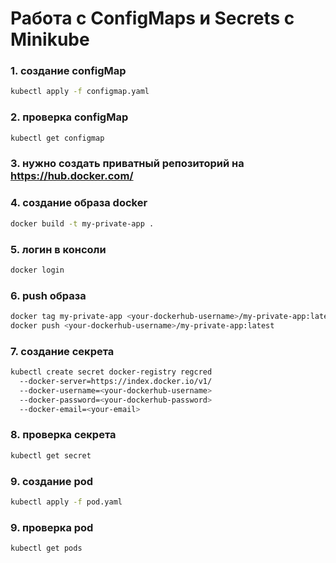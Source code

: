 # Работа с ConfigMaps и Secrets с Minikube

### 1. создание configMap
```.sh
kubectl apply -f configmap.yaml
```

### 2. проверка configMap
```.sh
kubectl get configmap
```
### 3. нужно создать приватный репозиторий на https://hub.docker.com/

### 4. создание образа docker
```.sh
docker build -t my-private-app .
```

### 5. логин в консоли
```.sh
docker login
```

### 6. push образа
```.sh
docker tag my-private-app <your-dockerhub-username>/my-private-app:latest
docker push <your-dockerhub-username>/my-private-app:latest
```

### 7. создание секрета
```.sh
kubectl create secret docker-registry regcred 
  --docker-server=https://index.docker.io/v1/ 
  --docker-username=<your-dockerhub-username> 
  --docker-password=<your-dockerhub-password> 
  --docker-email=<your-email>
```


### 8. проверка секрета
```.sh
kubectl get secret
```

### 9. создание pod  
```.sh
kubectl apply -f pod.yaml
```

### 9. проверка pod  
```.sh
kubectl get pods
```
